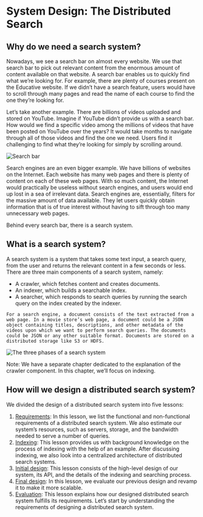 # System Design: The Distributed Search
## Why do we need a search system?
Nowadays, we see a search bar on almost every website. We use that search bar to pick out relevant content from the enormous amount of content available on that website. A search bar enables us to quickly find what we’re looking for. For example, there are plenty of courses present on the Educative website. If we didn’t have a search feature, users would have to scroll through many pages and read the name of each course to find the one they’re looking for.

Let’s take another example. There are billions of videos uploaded and stored on YouTube. Imagine if YouTube didn’t provide us with a search bar. How would we find a specific video among the millions of videos that have been posted on YouTube over the years? It would take months to navigate through all of those videos and find the one we need. Users find it challenging to find what they’re looking for simply by scrolling around.

![Search bar](./searchBar.jpg)

Search engines are an even bigger example. We have billions of websites on the Internet. Each website has many web pages and there is plenty of content on each of these web pages. With so much content, the Internet would practically be useless without search engines, and users would end up lost in a sea of irrelevant data. Search engines are, essentially, filters for the massive amount of data available. They let users quickly obtain information that is of true interest without having to sift through too many unnecessary web pages.

Behind every search bar, there is a search system.

## What is a search system?
A search system is a system that takes some text input, a search query, from the user and returns the relevant content in a few seconds or less. There are three main components of a search system, namely:

- A crawler, which fetches content and creates documents.
- An indexer, which builds a searchable index.
- A searcher, which responds to search queries by running the search query on the index created by the indexer.

```
For a search engine, a document consists of the text extracted from a web page. In a movie store’s web page, a document could be a JSON object containing titles, descriptions, and other metadata of the videos upon which we want to perform search queries. The documents could be JSON or any other suitable format. Documents are stored on a distributed storage like S3 or HDFS.
```

![The three phases of a search system](./3phases.jpg)

Note: We have a separate chapter dedicated to the explanation of the crawler component. In this chapter, we’ll focus on indexing.




## How will we design a distributed search system?
We divided the design of a distributed search system into five lessons:

1. [Requirements](../Requirements%20of%20a%20Distributed%20Search%20System's%20Design/): In this lesson, we list the functional and non-functional requirements of a distributed search system. We also estimate our system’s resources, such as servers, storage, and the bandwidth needed to serve a number of queries.
2. [Indexing](../Indexing%20in%20a%20Distributed%20Search/): This lesson provides us with background knowledge on the process of indexing with the help of an example. After discussing indexing, we also look into a centralized architecture of distributed search systems.
3. [Initial design](../Design%20of%20a%20Distributed%20Search/): This lesson consists of the high-level design of our system, its API, and the details of the indexing and searching process.
4. [Final design](../Scaling%20Search%20and%20Indexing/): In this lesson, we evaluate our previous design and revamp it to make it more scalable.
5. [Evaluation](../Evaluation%20of%20a%20Distributed%20Search's%20Design/): This lesson explains how our designed distributed search system fulfills its requirements.
Let’s start by understanding the requirements of designing a distributed search system.
